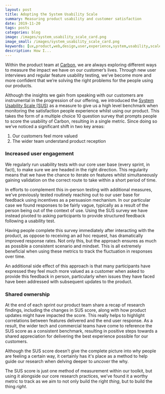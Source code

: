 ```yaml
---
layout: post
title: Adopting the System Usability Scale
summary: Measuring product usability and customer satisfaction
date: 2019-11-20
tags: posts
categories: blog
image: /images/system_usability_scale_card.png
image_small: /images/system_usability_scale_card.png
keywords: [ux,product,web,design,user,experience,system,usability,scale,load,measure,research,metric,stats,data]
description: How I...
---
```


Within the product team at <a href="https://carbondmp.com" target="_blank">Carbon</a>, we are always exploring different ways to measure the impact we have on our customer’s lives. Through new user interviews and regular feature usability testing, we’ve become more and more confident that we’re solving the right problems for the people using our products.

Although the insights we gain from speaking with our customers are instrumental in the progression of our offering, we introduced the <a href="https://www.usability.gov/how-to-and-tools/methods/system-usability-scale.html" target="_blank">System Usability Scale (SUS)</a> as a measure to give us a high level benchmark when monitoring the satisfaction people experience whilst using our product. This takes the form of a multiple choice 10 question survey that prompts people to score the usability of Carbon, resulting in a single metric. Since doing so we’ve noticed a significant shift in two key areas:

1. Our customers feel more valued
2. The wider team understand product reception

### Increased user engagement

We regularly run usability tests with our core user base (every sprint, in fact), to make sure we are headed in the right direction. This regularity means that we have the chance to iterate on features whilst simultaneously gaining validation on the correct route to take within a short period of time.

In efforts to complement this in-person testing with additional measures, we’ve previously tested routinely reaching out to our user base for feedback using incentives as a persuasion mechanism. In our particular case we found responses to be fairly vague, typically as a result of the person being out of the context of use. Using the SUS survey we have instead pivoted to asking participants to provide structured feedback following a usability test.

Having people complete this survey immediately after interacting with the product, as oppose to receiving an ad hoc request, has dramatically improved response rates. Not only this, but the approach ensures as much as possible a consistent scenario and mindset. This is all extremely beneficial when using these metrics to track the fluctuation in responses over time.

An additional side effect of this approach is that many participants have expressed they feel much more valued as a customer when asked to provide this feedback in person, particularly when issues they have faced have been addressed with subsequent updates to the product.

### Shared ownership

At the end of each sprint our product team share a recap of research findings, including the changes in SUS score, along with how product updates might have impacted the score. This really helps to highlight correlations between features delivered and the end user response. As a result, the wider tech and commercial teams have come to reference the SUS score as a consistent benchmark, resulting in positive steps towards a shared appreciation for delivering the best experience possible for our customers.

Although the SUS score doesn’t give the complete picture into *why* people are feeling a certain way, it certainly has it's place as a method to help guide our research when delving deeper to *uncover* the why.

The SUS score is just one method of measurement within our toolkit, but using it alongside our core research practices, we’ve found it a worthy metric to track as we aim to not only build the right *thing*, but to build the thing *right*.